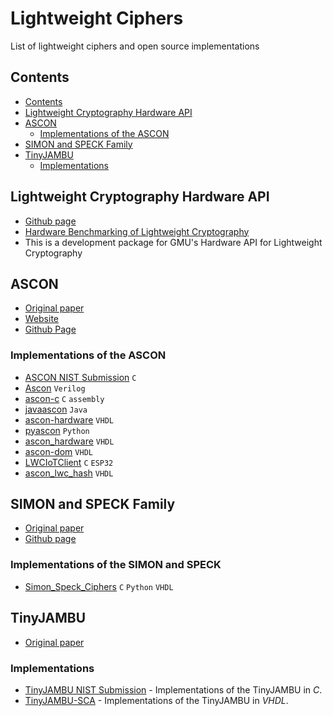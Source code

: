 # Lightweight Ciphers

List of lightweight ciphers and open source implementations


## Contents

<!-- TOC depthFrom:2 depthTo:6 withLinks:1 updateOnSave:1 orderedList:0 -->

- [Contents](#contents)
- [Lightweight Cryptography Hardware API](#lightweight-cryptography-hardware-api)
- [ASCON](#ascon)
	- [Implementations of the ASCON](#implementations-of-the-ascon)
- [SIMON and SPECK Family](#simon-and-speck-family)
- [TinyJAMBU](#tinyjambu)
	- [Implementations](#implementations)

<!-- /TOC -->


## Lightweight Cryptography Hardware API

- [Github page](https://github.com/GMUCERG/LWC)
- [Hardware Benchmarking of Lightweight Cryptography](https://cryptography.gmu.edu/athena/index.php?id=LWC)
- This is a development package for GMU's Hardware API for Lightweight Cryptography



## ASCON
- [Original paper](https://csrc.nist.gov/CSRC/media/Projects/lightweight-cryptography/documents/finalist-round/updated-spec-doc/ascon-spec-final.pdf)
- [Website](https://ascon.iaik.tugraz.at)
- [Github Page](https://github.com/ascon)


### Implementations of the ASCON
- [ASCON NIST Submission](https://csrc.nist.gov/CSRC/media/Projects/lightweight-cryptography/documents/finalist-round/updated-submissions/ascon.zip) `C`
- [Ascon](https://github.com/GMUCERG/Ascon) `Verilog`
- [ascon-c](https://github.com/ascon/ascon-c) `C` `assembly`
- [javaascon](https://github.com/ascon/javaascon) `Java`
- [ascon-hardware](https://github.com/ascon/ascon-hardware) `VHDL`
- [pyascon](https://github.com/meichlseder/pyascon) `Python`
- [ascon_hardware](https://github.com/IAIK/ascon_hardware) `VHDL`
- [ascon-dom](https://github.com/hgrosz/ascon_dom) `VHDL`
- [LWCIoTClient](https://github.com/darketmaster/LWCIoTClient) `C` `ESP32`
- [ascon_lwc_hash](https://github.com/vtsal/ascon_lwc_hash) `VHDL`


## SIMON and SPECK Family

- [Original paper](https://eprint.iacr.org/2013/404.pdf)
- [Github page](https://github.com/nsacyber/simon-speck)

### Implementations of the SIMON and SPECK
- [Simon_Speck_Ciphers](https://github.com/inmcm/Simon_Speck_Ciphers) `C` `Python` `VHDL`



## TinyJAMBU

- [Original paper](https://csrc.nist.gov/CSRC/media/Projects/lightweight-cryptography/documents/finalist-round/updated-spec-doc/xoodyak-spec-final.pdf)

### Implementations

- [TinyJAMBU NIST Submission](https://csrc.nist.gov/CSRC/media/Projects/lightweight-cryptography/documents/finalist-round/updated-submissions/tinyjambu.zip) - Implementations of the TinyJAMBU in *C*.
- [TinyJAMBU-SCA](https://github.com/GMUCERG/TinyJAMBU-SCA) - Implementations of the TinyJAMBU in *VHDL*.
